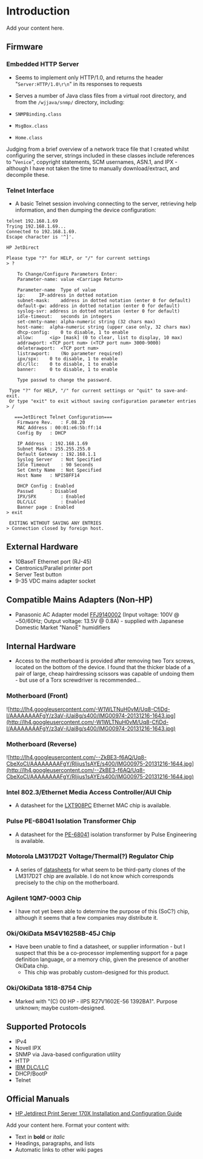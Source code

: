 # Introduction #

Add your content here.

## Firmware ##

### Embedded HTTP Server ###

  * Seems to implement only HTTP/1.0, and returns the header "`Server:HTTP/1.0\r\n`" in its responses to requests

  * Serves a number of Java class files from a virtual root directory, and from the `/wjjava/snmp/` directory, including:

  * `SNMPBinding.class`
  * `MsgBox.class`
  * `Home.class`

Judging from a brief overview of a network trace file that I created whilst configuring the server, strings included in these classes include references to "`Venice`", copyright statements, SCM usernames, ASN.1, and IPX - although I have not taken the time to manually download/extract, and decompile these.

### Telnet Interface ###
  * A basic Telnet session involving connecting to the server, retrieving help information, and then dumping the device configuration:
```
telnet 192.168.1.69
Trying 192.168.1.69...
Connected to 192.168.1.69.
Escape character is '^]'.

HP JetDirect

Please type "?" for HELP, or "/" for current settings
> ?

	To Change/Configure Parameters Enter: 
	Parameter-name: value <Carriage Return>

	Parameter-name	Type of value 
	ip:		IP-address in dotted notation 
	subnet-mask:	address in dotted notation (enter 0 for default) 
	default-gw:	address in dotted notation (enter 0 for default) 
	syslog-svr:	address in dotted notation (enter 0 for default) 
	idle-timeout:	seconds in integers 
	set-cmnty-name:	alpha-numeric string (32 chars max) 
	host-name:	alpha-numeric string (upper case only, 32 chars max) 
	dhcp-config: 	0 to disable, 1 to enable 
	allow:		<ip> [mask] (0 to clear, list to display, 10 max) 
	addrawport:	<TCP port num> (<TCP port num> 3000-9000) 
	deleterawport:	<TCP port num>  
	listrawport:	(No parameter required) 
	ipx/spx: 	0 to disable, 1 to enable 
	dlc/llc: 	0 to disable, 1 to enable 
	banner: 	0 to disable, 1 to enable 

	Type passwd to change the password.

 Type "?" for HELP, "/" for current settings or "quit" to save-and-exit.
 Or type "exit" to exit without saving configuration parameter entries 
> /

   ===JetDirect Telnet Configuration===
	Firmware Rev.	: F.08.20
	MAC Address	: 00:01:e6:5b:ff:14
	Config By	: DHCP 

	IP Address	: 192.168.1.69
	Subnet Mask	: 255.255.255.0
	Default Gateway	: 192.168.1.1
	Syslog Server	: Not Specified
	Idle Timeout	: 90 Seconds
	Set Cmnty Name	: Not Specified
	Host Name	: NPI5BFF14

	DHCP Config	: Enabled 
	Passwd		: Disabled 
   	IPX/SPX      	: Enabled 
   	DLC/LLC     	: Enabled 
	Banner page	: Enabled 
> exit

 EXITING WITHOUT SAVING ANY ENTRIES 
> Connection closed by foreign host.
```
## External Hardware ##
  * 10BaseT Ethernet port (RJ-45)
  * Centronics/Parallel printer port
  * Server Test button
  * 9-35 VDC mains adapter socket

## Compatible Mains Adapters (Non-HP) ##
  * Panasonic AC Adapter model  [FFJ9140002](http://www.amazon.co.jp/%E3%83%91%E3%83%8A%E3%82%BD%E3%83%8B%E3%83%83%E3%82%AF-Panasonic-%E3%83%8A%E3%83%8E%E3%82%A4%E3%83%BC%E7%99%BA%E7%94%9F%E6%A9%9F%E7%94%A8AC%E3%82%A2%E3%83%80%E3%83%97%E3%82%BF%E3%83%BC-%E3%83%96%E3%83%A9%E3%83%83%E3%82%AF-FFJ9140002/dp/B008H0FFK0) (Input voltage: 100V @ ~50/60Hz; Output voltage: 13.5V @ 0.8A) - supplied with Japanese Domestic Market "NanoE" humidifiers

## Internal Hardware ##

  * Access to the motherboard is provided after removing two Torx screws, located on the bottom of the device. I found that the thicker blade of a pair of large, cheap hairdressing scissors was capable of undoing them - but use of a Torx screwdriver is recommended...

### Motherboard (Front) ###
![http://lh4.googleusercontent.com/-W1WLTNuH0vM/Uq8-CfjDd-I/AAAAAAAAFgY/z3aV-iUai8g/s400/IMG00974-20131216-1643.jpg](http://lh4.googleusercontent.com/-W1WLTNuH0vM/Uq8-CfjDd-I/AAAAAAAAFgY/z3aV-iUai8g/s400/IMG00974-20131216-1643.jpg)

### Motherboard (Reverse) ###
![http://lh4.googleusercontent.com/--ZkBE3-f6AQ/Uq8-CbeXoCI/AAAAAAAAFgY/RIjius1sAYE/s400/IMG00975-20131216-1644.jpg](http://lh4.googleusercontent.com/--ZkBE3-f6AQ/Uq8-CbeXoCI/AAAAAAAAFgY/RIjius1sAYE/s400/IMG00975-20131216-1644.jpg)

### Intel 802.3/Ethernet Media Access Controller/AUI Chip ###
  * A datasheet for the [LXT908PC](http://www.digchip.com/datasheets/parts/datasheet/227/LXT908PC.php) Ethernet MAC chip is available.

### Pulse PE-68041 Isolation Transformer Chip ###

  * A datasheet for the [PE-68041](http://www.datasheetarchive.com/dlmain/Datasheets-8/DSA-151194.pdf) isolation transformer by Pulse Engineering is available.

### Motorola LM317D2T Voltage/Thermal(?) Regulator Chip ###

  * A series of [datasheets](http://www.datasheetcatalog.com/datasheets_pdf/L/M/3/1/LM317D2T.shtml) for what seem to be third-party clones of the LM317D2T chip are available. I do not know which corresponds precisely to the chip on the motherboard.

### Agilent 1QM7-0003 Chip ###
  * I have not yet been able to determine the purpose of this (SoC?) chip, although it seems that a few companies may distribute it.

### Oki/OkiData MS4V16258B-45J Chip ###
  * Have been unable to find a datasheet, or supplier information - but I suspect that this be a co-processor implementing support for a page definition language, or a memory chip, given the presence of another OkiData chip.
    * This chip was probably custom-designed for this product.

### Oki/OkiData 1818-8754 Chip ###
  * Marked with "(C) 00 HP - iIPS R27V1602E-56 1392BA1". Purpose unknown; maybe custom-designed.

## Supported Protocols ##
  * IPv4
  * Novell IPX
  * SNMP via Java-based configuration utility
  * HTTP
  * [IBM DLC/LLC](http://h30499.www3.hp.com/t5/Black-and-White/What-is-DLC-LLC/td-p/4846949#.Uq86Cjz5OtU)
  * DHCP/BootP
  * Telnet

## Official Manuals ##

  * [HP Jetdirect Print Server 170X Installation and Configuration Guide](http://h20565.www2.hp.com/portal/site/hpsc/template.BINARYPORTLET/public/kb/docDisplay/resource.process/?javax.portlet.begCacheTok=com.vignette.cachetoken&javax.portlet.endCacheTok=com.vignette.cachetoken&javax.portlet.rid_ba847bafb2a2d782fcbb0710b053ce01=docDisplayResURL&javax.portlet.rst_ba847bafb2a2d782fcbb0710b053ce01=wsrp-resourceState%3DdocId%253Demr_na-c00758101-1%257CdocLocale%253D&javax.portlet.tpst=ba847bafb2a2d782fcbb0710b053ce01_ws_BI&ac.admitted=1387215260922.876444892.492883150)

Add your content here.  Format your content with:
  * Text in **bold** or _italic_
  * Headings, paragraphs, and lists
  * Automatic links to other wiki pages